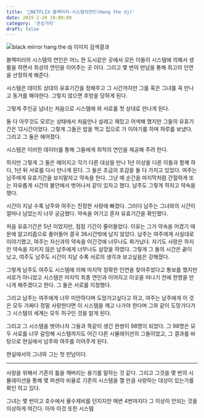 ```yaml
---
title: '🎨NETFLIX-블랙미러-시스템의연인(Hang the dj)'
date: 2019-2-28 10:00:00
category: '관심거리'
draft: false
---
```




![black mirror hang the dj 이미지 검색결과](https://lh3.googleusercontent.com/proxy/QOyiwVO5DLZJuWzOfO1GpJLhxNxmiZqD7t7wI9keLl_n0Mny0EeQWi8gLrObqo7Odj4EREd8GDmG3hpGvdh8NluSwJEq5ftierLSuaZPpvSYX7V6x2og6-lJwFdb7wkeARnkIr-xdpqVeucpgO4_Yv-haeNTdcizZfV0bPB8ZKqYDo4o9WhhpV1MXQkq_rb9huKI9Gs0GXa6JyqIcE0ZHh5BKmCVCQjWorEKLB9u6tzcAnyoPAyZTSHgvM0kPMZ8REsqzXt9qxBf2-38RbLlxEBj1GeJvmiIj0u7fkOyrK2eXQgQZ-nW-1hlfMs)



블랙미러의 시스템의 연인은 어느 한 도시같은 곳에서 모든 이들이 시스템에 의해서 생활을 하면서 최상의 연인을 이어주는 곳 이다. 그리고 몇 번의 만남을 통해 최고의 인연을 선정하게 해준다.

시스템은 데이트 상대의 유효기간을 정해주고 그 시간까지만 그를 혹은 그녀를 꼭 만나고 동거를 해야한다. 그렇지 않으면 추방을 당하게 된다.

그렇게 주인공 남녀는 처음으로 시스템에 와 서로를 첫 상대로 만나게 된다.

둘 다 아무것도 모르는 상태에서 처음만나 설레고 재밌고 어색해 했지만 그들의 유효기간은 12시간이었다. 그렇게 그들은 밥을 먹고 집으로 가 이야기를 하며 하루를 보냈다. 그리고 그 둘은 헤어졌다.

시스템은 이러한 데이터를 통해 그들에게 최적의 연인을 제공해 주려 한다.

하지만 그렇게 그 둘은 헤어지고 각기 다른 대상을 만나 1년 이상을 다른 이들과 함꼐 하다, 1년 뒤 서로를 다시 만나게 된다. 그 둘은 조금의 호감을 둘 다 가지고 있었다. 여주는 남주에게 유효기간을 보지말자고 약속을 한다. 그냥 매 순간을 마지막처럼 간절하게 또는 자유롭게 시간의 불안에서 벗어나서 같이 있자고 했다. 남주도 그렇게 하자고 약속을 했다.

시간이 지날 수록 남주와 여주는 진정한 사랑에 빠졌다. 그러다 남주는 그녀와의 시간이 얼마나 남았는지 너무 궁금했다. 약속을 어기고 혼자 유효기간을 확인했다.

처음 유효기간은 5년 이었지만, 점점 기간이 줄어들었다. 이유는 그가 약속을 어겼기 때문에 알고리즘으로 줄어들어 결국 36시간밖에 남지 않았다. 남주는 여주에게 사실대로 이야기했고, 여주는 자신과의 약속을 어긴것에 너무나도 화가났다. 자기도 사랑은 하지만 약속을 지키지 않은 남주에게 너무나도 실망을 하였다. 그렇게 그 둘의 시간은 끝이 났고, 여주도 남주도 시간이 지날 수록 서로의 생각과 보고싶음은 강해졌다.

그렇게 남주도 여주도 시스템에 의해 마지막 정확한 인연을 찾아주었다고 통보를 했지만 서로가 아니었고 시스템은 마지믹 최종 연인과 이어지고 이곳을 떠나기 전에 한명을 만나게 해주겠다고 한다. 그 둘은 서로를 지정했다.

그리고 남주는 여주에게 너무 미안하다며 도망가고싶다고 하고, 여주는 남주에게 이 것은 모두 가짜다 정말 사랑한다면 이 시스템을 깨고 나가야 한다며 그와 같이 도망가다가 그 시스템의 세계는 모두 허구인 것을 알게 된다.

그리고 그 시스템을 벗어나자 그들과 똑같이 생긴 한쌍이 98명이 되었다. 그 98명은 모두 서로를 너무 갈망해 시스템까지도 어긴 다른 시뮬레이션의 그들이었고, 그 결과를 바탕으로 현실에서 남주와 여주를 이어주게 된다.

현실에서의 그녀와 그는 첫 만남이다.

------

사랑을 위해서 기존의 틀을 깨버리는 용기를 말하는 것 같다. 그리고 그것을 몇 번의 시뮬레이션을 통해 몇 퍼센의 비율로 기존의 시스템을 깰 만큼 사랑하는 대상이 있는가를 확인 하고 있다.

그녀는 몇 번이고 호수에서 물수제비를 던지지만 매번 4번까지다 그 이상이 안되는 것을 이상하게 여긴다. 아마 이것 또한 시스템
